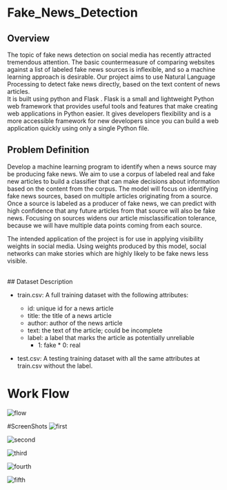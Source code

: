 # Fake_News_Detection


## Overview  
The topic of fake news detection on social media has recently attracted tremendous attention. The basic countermeasure of comparing websites against a list of labeled fake news sources is inflexible, and so a machine learning approach is desirable.  Our project aims to use Natural Language Processing to detect fake news directly, based on the text content of news articles. 
<br>
It is built using python and Flask . Flask is a small and lightweight Python web framework that provides useful tools and features that make creating web applications in Python easier. It gives developers flexibility and is a more accessible framework for new developers since you can build a web application quickly using only a single Python file.
## Problem Definition
Develop a machine learning program to identify when a news source may be producing fake news. We aim to use a corpus of labeled real and fake new articles to build a classifier that can make decisions about information based on the content from the corpus. The model will focus on identifying fake news sources, based on multiple articles originating from a source.  Once a source is labeled as a producer of fake news, we can predict with high confidence that any future articles from that source will also be fake news.  Focusing on sources widens our article misclassification tolerance, because we will have multiple data points coming from each source.  

The intended application of the project is for use in applying visibility weights in social media.  Using weights produced by this model, social networks can make stories which are highly likely to be fake news less visible.

<br>
## Dataset Description

* train.csv: A full training dataset with the following attributes:
  * id: unique id for a news article
  * title: the title of a news article
  * author: author of the news article
  * text: the text of the article; could be incomplete
  * label: a label that marks the article as potentially unreliable
    * 1: fake    * 0: real

* test.csv: A testing training dataset with all the same attributes at train.csv without the label.
# Work Flow

![flow](https://user-images.githubusercontent.com/87085956/188944636-e9122aeb-21aa-4ebf-b946-e0d4eb13ee59.png)

#ScreenShots
![first](https://user-images.githubusercontent.com/87085956/188944751-0aed4c24-13a7-42c5-bc86-a6b7d82a692d.png)

![second](https://user-images.githubusercontent.com/87085956/188944770-65f77703-55b5-490e-8296-397540c1e68b.png)

![third](https://user-images.githubusercontent.com/87085956/188944788-0379fdba-f92b-4bfe-b4f9-711f8cdb9898.png)

![fourth](https://user-images.githubusercontent.com/87085956/188944804-7b6c776f-4948-4642-8f62-1451b25487de.png)



![fifth](https://user-images.githubusercontent.com/87085956/188944812-bee313c1-c870-4ed8-b807-63fa9eea6d78.png)

